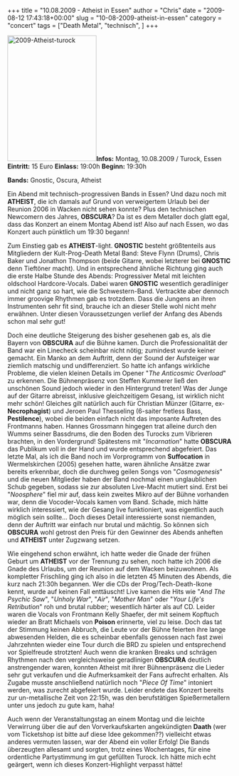 +++
title = "10.08.2009 - Atheist in Essen"
author = "Chris"
date = "2009-08-12 17:43:18+00:00"
slug = "10-08-2009-atheist-in-essen"
category = "concert"
tags = ["Death Metal", "technisch", ]
+++

<img src="http://necroslaughter.de/wp-content/uploads/2009/08/2009-Atheist-turock.jpg" alt="2009-Atheist-turock" title="2009-Atheist-turock" width="200" height="282" class="coverImg" />**Infos:**
Montag, 10.08.2009 / Turock, Essen
**Eintritt:** 15 Euro
**Einlass:** 19:00h
**Beginn:** 19:30h

**Bands:**
Gnostic, Oscura, Atheist

Ein Abend mit technisch-progressiven Bands in Essen? Und dazu noch mit **ATHEIST**, die ich damals auf Grund von verweigertem Urlaub bei der Reunion 2006 in Wacken nicht sehen konnte? Plus den technischen Newcomern des Jahres, **OBSCURA**? Da ist es dem Metaller doch glatt egal, dass das Konzert an einem Montag Abend ist! Also auf nach Essen, wo das Konzert auch pünktlich um 19:30 begann!

Zum Einstieg gab es **ATHEIST**-light. **GNOSTIC** besteht größtenteils aus Mitgliedern der Kult-Prog-Death Metal Band: Steve Flynn (Drums), Chris Baker und Jonathon Thompson (beide Gitarre, wobei letzterer bei **GNOSTIC** denn Tieftöner macht). Und in entsprechend ähnliche Richtung ging auch die erste Halbe Stunde des Abends: Progressiver Metal mit leichten oldschool Hardcore-Vocals.
Dabei waren **GNOSTIC** wesentlich geradliniger und nicht ganz so hart, wie die Schwestern-Band. Vertrackte aber dennoch immer groovige Rhythmen gab es trotzdem. Dass die Jungens an ihren Instrumenten sehr fit sind, brauche ich an dieser Stelle wohl nicht mehr erwähnen. Unter diesen Voraussetzungen verlief der Anfang des Abends schon mal sehr gut!

Doch eine deutliche Steigerung des bisher gesehenen gab es, als die Bayern von **OBSCURA** auf die Bühne kamen. Durch die Professionalität der Band war ein Linecheck scheinbar nicht nötig; zumindest wurde keiner gemacht. Ein Manko an dem Auftritt, denn der Sound der Aufsteiger war ziemlich matschig und undifferenziert. So hatte ich anfangs wirkliche Probleme, die vielen kleinen Details im Opener "_The Anticosmic Overload_" zu erkennen. Die Bühnenpräsenz von Steffen Kummerer ließ den unschönen Sound jedoch wieder in den Hintergrund treten! Was der Junge auf der Gitarre abreisst, inklusive gleichzeitigem Gesang, ist wirklich nicht mehr schön! Gleiches gilt natürlich auch für Christian Münzer (Gitarre, ex-**Necrophagist**) und Jeroen Paul Thesseling (6-saiter fretless Bass, **Pestilence**), wobei die beiden einfach nicht das imposante Auftreten des Frontmanns haben. Hannes Grossmann hingegen trat alleine durch den Wumms seiner Bassdrums, die den Boden des Turocks zum Vibrieren brachten, in den Vordergrund!
Spätestens mit "_Incarnation_" hatte **OBSCURA** das Publikum voll in der Hand und wurde entsprechend abgefeiert. Das letzte Mal, als ich die Band noch im Vorprogramm von **Suffocation** in Wermelskirchen (2005) gesehen hatte, waren ähnliche Ansätze zwar bereits erkennbar, doch die durchweg geilen Songs von "_Cosmogenesis_" und die neuen Mitglieder haben der Band nochmal einen unglaublichen Schub gegeben, sodass sie zur absoluten Live-Macht mutiert sind.
Erst bei "_Noosphere_" fiel mir auf, dass kein zweites Mikro auf der Bühne vorhanden war, denn die Vocoder-Vocals kamen vom Band. Schade, mich hätte wirklich interessiert, wie der Gesang live funktioniert, was eigentlich auch möglich sein sollte...
Doch dieses Detail interessierte sonst niemanden, denn der Auftritt war einfach nur brutal und mächtig. So können sich **OBSCURA** wohl getrost den Preis für den Gewinner des Abends anheften und **ATHEIST** unter Zugzwang setzen.

Wie eingehend schon erwähnt, ich hatte weder die Gnade der frühen Geburt um **ATHEIST** vor der Trennung zu sehen, noch hatte ich 2006 die Gnade des Urlaubs, um der Reunion auf dem Wacken beizuwohnen. Als kompletter Frischling ging ich also in die letzten 45 Minuten des Abends, die kurz nach 21:30h begannen. Wer die CDs der Prog/Tech-Death-Ikone kennt, wurde auf keinen Fall enttäuscht! Live kamen die Hits wie "_And The Psychic Saw_", "_Unholy War_", "_Air_", "_Mother Man_" oder "_Your Life's Retribution_" roh und brutal rubber; wesentlich härter als auf CD. Leider waren die Vocals von Frontmann Kelly Shaefer, der mit seinem Kopftuch wieder an Bratt Michaels von **Poison** erinnerte, viel zu leise. Doch das tat der Stimmung keinen Abbruch, die Leute vor der Bühne feierten ihre lange abwesenden Helden, die es scheinbar ebenfalls genossen nach fast zwei Jahrzehnten wieder eine Tour durch die BRD zu spielen und entsprechend vor Spielfreude strotzten!
Auch wenn die kranken Breaks und schrägen Rhythmen nach den vergleichsweise geradlinigen **OBSCURA** deutlich anstrengender waren, konnten Atheist mit ihrer Bühnenpräsenz die Lieder sehr gut verkaufen und die Aufmerksamkeit der Fans aufrecht erhalten. Als Zugabe musste anschließend natürlich noch "_Piece Of Time_" intoniert werden, was zurecht abgefeiert wurde. Leider endete das Konzert bereits zur un-metallische Zeit von 22:15h, was den berufstätigen Spießermetallern unter uns jedoch zu gute kam, haha!

Auch wenn der Veranstaltungstag an einem Montag und die leichte Verwirrung über die auf den Vorverkaufskarten angekündigten **Daath** (wer vom Ticketshop ist bitte auf diese Idee gekommen??) vielleicht etwas anderes vermuten lassen, war der Abend ein voller Erfolg! Die Bands überzeugten allesamt und sorgten, trotz eines Wochentages, für eine ordentliche Partystimmung im gut gefüllten Turock. Ich hätte mich echt geärgert, wenn ich dieses Konzert-Highlight verpasst hätte!

